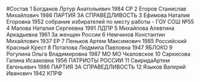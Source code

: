 #Состав
1 Богданов Лртур Анатольевич 1984 СР
2 Егоров Станислав Михайлович 1986 ПАРТИЯ ЗА СПРАВЕДЛИВОСТЬ
3 Ефимова Наталия Егоровна 1952 собрание избирателей по месту работы - ГОУ СОШ №55
4 Малова Наталия Сергеевна 1991 ЛДПР
5 Михайлова Алевтина Аркадьевна 1961 За женщин России
6 Немчинов Константин Михайлович 1937 ЕР
7 Пеньков Артем Максимович 1985 Российский Красный Крест
8 Потапова Людмила Павловна 1947 ЯБЛОКО
9 Рогулина Ольга Владимировна 1987 МО МО Чкаловское
10 Саркисова Галина Исааковна 1956 ПАТРИОТЫ РОССИИ
11 СвиридаАртем Евгеньевич 1986 ПАРТИЯ ЗА СПРАВЕДЛИВОСТЬ
12 Языков Валерий Иванович 1942 КПРФ
